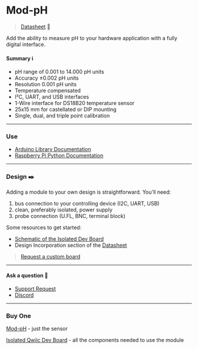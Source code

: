 Mod-pH
======

> [Datasheet](https://ufire.dev/files/mod-ph_datasheet.pdf) 📜

Add the ability to measure pH to your hardware application with a fully digital interface.

#### Summary ℹ️

*   pH range of 0.001 to 14.000 pH units
*   Accuracy ±0.002 pH units
*   Resolution 0.001 pH units
*   Temperature compensated
*   I²C, UART, and USB interfaces
*   1-Wire interface for DS18B20 temperature sensor
*   25x15 mm for castellated or DIP mounting
*   Single, dual, and triple point calibration

* * *

### Use

*   [Arduino Library Documentation](https://ufire.dev/files/mod-ph_arduino_library.pdf)
*   [Raspberry Pi Python Documentation](https://ufire.dev/files/mod-ph_raspberrypi_library.pdf)

* * *

### Design ✒️

Adding a module to your own design is straightforward. You'll need:

1.  bus connection to your controlling device (I2C, UART, USB)
2.  clean, preferably isolated, power supply
3.  probe connection (U.FL, BNC, terminal block)

Some resources to get started:

*   [Schematic of the Isolated Dev Board](https://ufire.dev/files/isolated_qwiic_dev_board_schematic.pdf)
*   Design Incorporation section of the [Datasheet](https://ufire.dev/files/mod-ph_datasheet.pdf)

> [Request a custom board](https://docs.google.com/forms/d/e/1FAIpQLSfiCyjnq35GVyaRjVw6HphhNFNmoyi723qlqVLjUhc-TrmvfQ/viewform)

* * *

#### Ask a question 🤙

*   [Support Request](https://docs.google.com/forms/d/e/1FAIpQLSekGsS88VkVGCOdW58-MLXKEMpZ8m3PTjGt28sdiWZpEqDXPg/viewform)
*   [Discord](https://discord.gg/rAnZPdW)

* * *
### Buy One
[Mod-pH](https://ufire.co) - just the sensor

[Isolated Qwiic Dev Board](https://ufire.co) - all the components needed to use the module